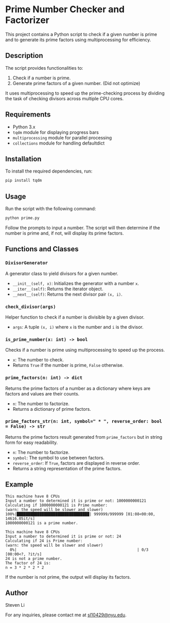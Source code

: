 # Prime Number Checker and Factorizer

This project contains a Python script to check if a given number is prime and to generate its prime factors using multiprocessing for efficiency.

## Description

The script provides functionalities to:
1. Check if a number is prime.
2. Generate prime factors of a given number. (Did not optimize)

It uses multiprocessing to speed up the prime-checking process by dividing the task of checking divisors across multiple CPU cores.

## Requirements

- Python 3.x
- `tqdm` module for displaying progress bars
- `multiprocessing` module for parallel processing
- `collections` module for handling defaultdict

## Installation

To install the required dependencies, run:
```bash
pip install tqdm
```

## Usage

Run the script with the following command:
```bash
python prime.py
```

Follow the prompts to input a number. The script will then determine if the number is prime and, if not, will display its prime factors.

## Functions and Classes

### `DivisorGenerator`

A generator class to yield divisors for a given number.

- `__init__(self, x)`: Initializes the generator with a number `x`.
- `__iter__(self)`: Returns the iterator object.
- `__next__(self)`: Returns the next divisor pair `(x, i)`.

### `check_divisor(args)`

Helper function to check if a number is divisible by a given divisor.

- `args`: A tuple `(x, i)` where `x` is the number and `i` is the divisor.

### `is_prime_number(x: int) -> bool`

Checks if a number is prime using multiprocessing to speed up the process.

- `x`: The number to check.
- Returns `True` if the number is prime, `False` otherwise.

### `prime_factors(n: int) -> dict`

Returns the prime factors of a number as a dictionary where keys are factors and values are their counts.

- `n`: The number to factorize.
- Returns a dictionary of prime factors.

### `prime_factors_str(n: int, symbol=" * ", reverse_order: bool = False) -> str`

Returns the prime factors result generated from `prime_factors` but in string form for easy readability.

- `n`: The number to factorize.
- `symbol`: The symbol to use between factors.
- `reverse_order`: If `True`, factors are displayed in reverse order.
- Returns a string representation of the prime factors.

## Example

```
This machine have 8 CPUs
Input a number to determined it is prime or not: 1000000000121
Calculating if 1000000000121 is Prime number:
(warn: the speed will be slower and slower)
100%|████████████████████████████████| 999999/999999 [01:08<00:00, 14616.05it/s]
1000000000121 is a prime number.
```

```
This machine have 8 CPUs
Input a number to determined it is prime or not: 24
Calculating if 24 is Prime number:
(warn: the speed will be slower and slower)
  0%|                                                     | 0/3 [00:00<?, ?it/s]
24 is not a prime number.
The factor of 24 is:
n = 3 * 2 * 2 * 2
```

If the number is not prime, the output will display its factors.

## Author

Steven Li

For any inquiries, please contact me at [sl10429@nyu.edu](mailto:sl10429@nyu.edu).
